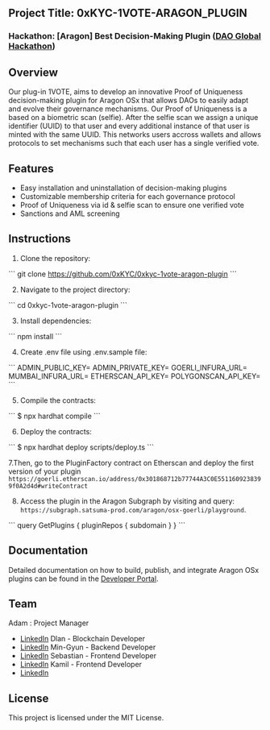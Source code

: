 ## Project Title: 0xKYC-1VOTE-ARAGON_PLUGIN

### Hackathon: [Aragon] Best Decision-Making Plugin ([DAO Global Hackathon](https://daoglobalhackathon.hackerearth.com/))

## Overview

Our plug-in 1VOTE, aims to develop an innovative Proof of Uniqueness decision-making plugin for Aragon OSx that allows DAOs to easily adapt and evolve their governance mechanisms. Our Proof of Uniqueness is a based on a biometric scan (selfie). After the selfie scan we assign a unique identifier (UUID) to that user and every additional instance of that user is minted with the same UUID. This networks users accross wallets and allows protocols to set mechanisms such that each user has a single verified vote.

## Features

- Easy installation and uninstallation of decision-making plugins
- Customizable membership criteria for each governance protocol
- Proof of Uniqueness via id & selfie scan to ensure one verified vote 
- Sanctions and AML screening

## Instructions

1. Clone the repository:

\`\`\`
git clone https://github.com/0xKYC/0xkyc-1vote-aragon-plugin
\`\`\`

2. Navigate to the project directory:

\`\`\`
cd 0xkyc-1vote-aragon-plugin
\`\`\`

3. Install dependencies:

\`\`\`
npm install
\`\`\`

4. Create .env file using .env.sample file:

\`\`\`
ADMIN_PUBLIC_KEY=
ADMIN_PRIVATE_KEY=
GOERLI_INFURA_URL=
MUMBAI_INFURA_URL=
ETHERSCAN_API_KEY=
POLYGONSCAN_API_KEY=
\`\`\`

5. Compile the contracts:

\`\`\`
$ npx hardhat compile
\`\`\`

6. Deploy the contracts:

\`\`\`
$ npx hardhat deploy scripts/deploy.ts
\`\`\`

7.Then, go to the PluginFactory contract on Etherscan and deploy the first version of your plugin
`https://goerli.etherscan.io/address/0x301868712b77744A3C0E5511609238399f0A2d4d#writeContract`

8. Access the plugin in the Aragon Subgraph by visiting and query: `https://subgraph.satsuma-prod.com/aragon/osx-goerli/playground`.

\`\`\`
query GetPlugins {
  pluginRepos {
      subdomain
    }
}
\`\`\`

## Documentation

Detailed documentation on how to build, publish, and integrate Aragon OSx plugins can be found in the [Developer Portal](https://devs.aragon.org/docs/osx/).

## Team

Adam : Project Manager
- [LinkedIn](https://www.linkedin.com/in/azasada/)
Dlan  - Blockchain Developer
- [LinkedIn](https://www.linkedin.com/in/dylanwysocki)
Min-Gyun - Backend Developer
- [LinkedIn](https://www.linkedin.com/in/philip-nomad)
Sebastian - Frontend Developer
- [LinkedIn](https://www.linkedin.com/in/sebastian-oldak)
Kamil - Frontend Developer
- [LinkedIn](https://www.linkedin.com/in/dzieniszewski/)


## License

This project is licensed under the MIT License.
